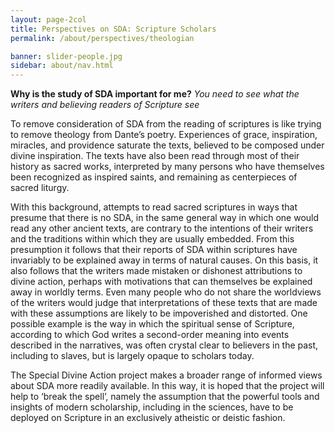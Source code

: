 ```yaml
---
layout: page-2col
title: Perspectives on SDA: Scripture Scholars
permalink: /about/perspectives/theologian

banner: slider-people.jpg
sidebar: about/nav.html
---
```

**Why is the study of SDA important for me?**
*You need to see what the writers and believing readers of Scripture see*

To remove consideration of SDA from the reading of scriptures is like trying to remove theology from Dante’s poetry. Experiences of grace, inspiration, miracles, and providence saturate the texts, believed to be composed under divine inspiration. The texts have also been read through most of their history as sacred works, interpreted by many persons who have themselves been recognized as inspired saints, and remaining as centerpieces of sacred liturgy.

With this background, attempts to read sacred scriptures in ways that presume that there is no SDA, in the same general way in which one would read any other ancient texts, are contrary to the intentions of their writers and the traditions within which they are usually embedded. From this presumption it follows that their reports of SDA within scriptures have invariably to be explained away in terms of natural causes. On this basis, it also follows that the writers made mistaken or dishonest attributions to divine action, perhaps with motivations that can themselves be explained away in worldly terms. Even many people who do not share the worldviews of the writers would judge that interpretations of these texts that are made with these assumptions are likely to be impoverished and distorted. One possible example is the way in which the spiritual sense of Scripture, according to which God writes a second-order meaning into events described in the narratives, was often crystal clear to believers in the past, including to slaves, but is largely opaque to scholars today.

The Special Divine Action project makes a broader range of informed views about SDA more readily available. In this way, it is hoped that the project will help to ‘break the spell’, namely the assumption that the powerful tools and insights of modern scholarship, including in the sciences, have to be deployed on Scripture in an exclusively atheistic or deistic fashion.
